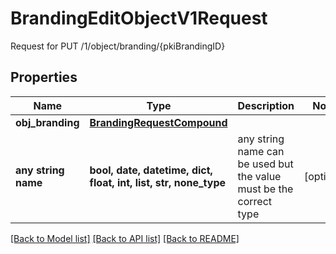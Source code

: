 # BrandingEditObjectV1Request

Request for PUT /1/object/branding/{pkiBrandingID}

## Properties
Name | Type | Description | Notes
------------ | ------------- | ------------- | -------------
**obj_branding** | [**BrandingRequestCompound**](BrandingRequestCompound.md) |  | 
**any string name** | **bool, date, datetime, dict, float, int, list, str, none_type** | any string name can be used but the value must be the correct type | [optional]

[[Back to Model list]](../README.md#documentation-for-models) [[Back to API list]](../README.md#documentation-for-api-endpoints) [[Back to README]](../README.md)


